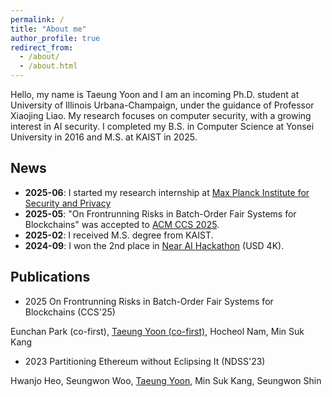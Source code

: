 ```yaml
---
permalink: /
title: "About me"
author_profile: true
redirect_from: 
  - /about/
  - /about.html
---
```


Hello, my name is Taeung Yoon and I am an incoming Ph.D. student at University of Illinois Urbana-Champaign, under the guidance of Professor Xiaojing Liao. My research focuses on computer security, with a growing interest in AI security. I completed my B.S. in Computer Science at Yonsei University in 2016 and M.S. at KAIST in 2025.

News
------
- **2025-06**: I started my research internship at [Max Planck Institute for Security and Privacy](https://www.mpi-sp.org/)
- **2025-05**: "On Frontrunning Risks in Batch-Order Fair Systems for Blockchains" was accepted to [ACM CCS 2025](https://www.sigsac.org/ccs/CCS2025/). 
- **2025-02**: I received M.S. degree from KAIST.
- **2024-09**: I won the 2nd place in [Near AI Hackathon](https://x.com/nearhorizon/status/1833458059399561627) (USD 4K).

Publications
------
- 2025
On Frontrunning Risks in Batch-Order Fair Systems for Blockchains (CCS'25)

Eunchan Park (co-first), <u>Taeung Yoon (co-first)</u>, Hocheol Nam, Min Suk Kang

- 2023
Partitioning Ethereum without Eclipsing It  (NDSS'23)

Hwanjo Heo, Seungwon Woo, <u>Taeung Yoon</u>, Min Suk Kang, Seungwon Shin


<!-- Create content & metadata
------
For site content, there is one markdown file for each type of content, which are stored in directories like _publications, _talks, _posts, _teaching, or _pages. For example, each talk is a markdown file in the [_talks directory](https://github.com/academicpages/academicpages.github.io/tree/master/_talks). At the top of each markdown file is structured data in YAML about the talk, which the theme will parse to do lots of cool stuff. The same structured data about a talk is used to generate the list of talks on the [Talks page](https://academicpages.github.io/talks), each [individual page](https://academicpages.github.io/talks/2012-03-01-talk-1) for specific talks, the talks section for the [CV page](https://academicpages.github.io/cv), and the [map of places you've given a talk](https://academicpages.github.io/talkmap.html) (if you run this [python file](https://github.com/academicpages/academicpages.github.io/blob/master/talkmap.py) or [Jupyter notebook](https://github.com/academicpages/academicpages.github.io/blob/master/talkmap.ipynb), which creates the HTML for the map based on the contents of the _talks directory). -->

<!-- **Markdown generator**

The repository includes [a set of Jupyter notebooks](https://github.com/academicpages/academicpages.github.io/tree/master/markdown_generator
) that converts a CSV containing structured data about talks or presentations into individual markdown files that will be properly formatted for the Academic Pages template. The sample CSVs in that directory are the ones I used to create my own personal website at stuartgeiger.com. My usual workflow is that I keep a spreadsheet of my publications and talks, then run the code in these notebooks to generate the markdown files, then commit and push them to the GitHub repository.

How to edit your site's GitHub repository
------
Many people use a git client to create files on their local computer and then push them to GitHub's servers. If you are not familiar with git, you can directly edit these configuration and markdown files directly in the github.com interface. Navigate to a file (like [this one](https://github.com/academicpages/academicpages.github.io/blob/master/_talks/2012-03-01-talk-1.md) and click the pencil icon in the top right of the content preview (to the right of the "Raw | Blame | History" buttons). You can delete a file by clicking the trashcan icon to the right of the pencil icon. You can also create new files or upload files by navigating to a directory and clicking the "Create new file" or "Upload files" buttons. 

Example: editing a markdown file for a talk
![Editing a markdown file for a talk](/images/editing-talk.png)

For more info
------
More info about configuring Academic Pages can be found in [the guide](https://academicpages.github.io/markdown/), the [growing wiki](https://github.com/academicpages/academicpages.github.io/wiki), and you can always [ask a question on GitHub](https://github.com/academicpages/academicpages.github.io/discussions). The [guides for the Minimal Mistakes theme](https://mmistakes.github.io/minimal-mistakes/docs/configuration/) (which this theme was forked from) might also be helpful. -->

